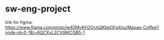 # sw-eng-project
link for figma: https://www.figma.com/proto/le4DMvKH2OchQKbbGFgXnu/Mazaq-Coffee?node-id=0-1&t=6QCXyL2CVt8KCQB5-1
